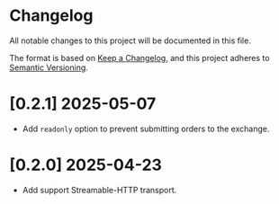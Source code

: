 # Changelog
All notable changes to this project will be documented in this file.

The format is based on [Keep a Changelog](https://keepachangelog.com/en/1.0.0/),
and this project adheres to [Semantic Versioning](https://semver.org/spec/v2.0.0.html).

# [0.2.1] 2025-05-07

- Add `readonly` option to prevent submitting orders to the exchange.

# [0.2.0] 2025-04-23

- Add support Streamable-HTTP transport.
